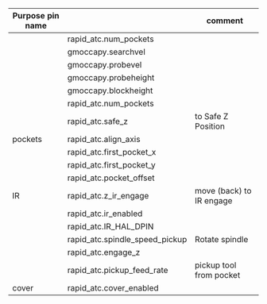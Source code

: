 |Purpose pin name| | comment|
| -----------------------|--|---------------------------|
||rapid_atc.num_pockets|||
||gmoccapy.searchvel|||
||gmoccapy.probevel|||
||gmoccapy.probeheight|||
||gmoccapy.blockheight|||
||rapid_atc.num_pockets
||rapid_atc.safe_z|to Safe Z Position|
|pockets|rapid_atc.align_axis
||rapid_atc.first_pocket_x
||rapid_atc.first_pocket_y
||rapid_atc.pocket_offset
|IR|rapid_atc.z_ir_engage|move (back) to IR engage |
||rapid_atc.ir_enabled
||rapid_atc.IR_HAL_DPIN
||rapid_atc.spindle_speed_pickup|Rotate spindle |
||rapid_atc.engage_z
||rapid_atc.pickup_feed_rate|pickup tool from pocket|
|cover|rapid_atc.cover_enabled||






